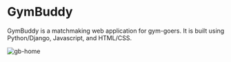 # GymBuddy
GymBuddy is a matchmaking web application for gym-goers. It is built using Python/Django, Javascript, and HTML/CSS.

![gb-home](readme_media/gb-home-gif.gif)
